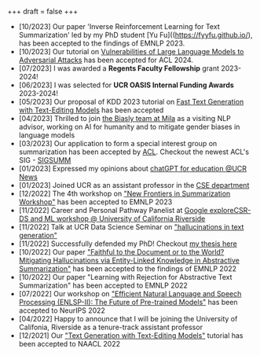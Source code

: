 +++
draft = false
+++
- [10/2023] Our paper 'Inverse Reinforcement Learning for Text Summarization' led by my PhD student [Yu Fu]((https://fyyfu.github.io/), has been accepted to the findings of EMNLP 2023. 
- [10/2023] Our tutorial on [Vulnerabilities of Large Language Models to Adversarial Attacks](https://llm-vulnerability.github.io/) has been accepted for ACL 2024.  
- [07/2023] I was awarded a **Regents Faculty Fellowship** grant 2023-2024!
- [06/2023] I was selected for **UCR OASIS Internal Funding Awards** 2023-2024!
- [05/2023] Our proposal of KDD 2023 tutorial on [Fast Text Generation with Text-Editing Models](https://kdd2023-text-editing.github.io/) has been accepted
-   [04/2023] Thrilled to join [the Biasly team at Mila](https://mila.quebec/en/project/biasly/) as a visiting NLP advisor, working on AI for humanity and to mitigate gender biases in language models
-   [03/2023] Our application to form a special interest group on summarization has been accepted by [ACL](https://www.aclweb.org/adminwiki/index.php?title=SIG_Compliance#SIGSUMM:_SIG_on_Summarization). Checkout the newest ACL's SIG - [SIGSUMM](https://www.sigsumm.org)
-   [01/2023] Expressed my opinions about [chatGPT for education @UCR News](https://news.ucr.edu/articles/2023/01/24/chatgpt-threat-education)
-   [01/2023] Joined UCR as an assistant professor in the [CSE department](https://www1.cs.ucr.edu/people/faculty)
-   [12/2022] The 4th workshop on ["New Frontiers in Summarization Workshop"](https://newsumm.github.io/2023/) has been accepted to EMNLP 2023
-   [11/2022] Career and Personal Pathway Panelist at [Google exploreCSR-DS and ML workshop @ University of California Riverside](https://sites.google.com/view/explorecsr2022ucr)
-   [11/2022] Talk at UCR Data Science Seminar on ["hallucinations in text generation"](https://datascience.ucr.edu/news/2022/11/18/are-hallucinations-text-generation-always-undesirable-perspective-text-elaboration)
-   [11/2022] Successfully defended my PhD! Checkout [my thesis here](/phd_thesis/)
-   [10/2022] Our paper ["Faithful to the Document or to the World? Mitigating Hallucinations via Entity-Linked Knowledge in Abstractive Summarization"](https://arxiv.org/abs/2204.13761) has been accepted to the findings of EMNLP 2022
-   [10/2022] Our paper "Learning with Rejection for Abstractive Text Summarization" has been accepted to EMNLP 2022
-   [07/2022] Our workshop on ["Efficient Natural Language and Speech Processing (ENLSP-II): The Future of Pre-trained Models"](https://neurips2022-enlsp.github.io/) has been accepted to NeurIPS 2022
-   [04/2022] Happy to announce that I will be joining the University of Califonia, Riverside as a tenure-track assistant professor
-   [12/2021] Our ["Text Generation with Text-Editing Models"](https://text-editing.github.io/) tutorial has been accepted to NAACL 2022